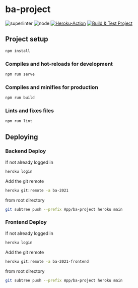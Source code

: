 # ba-project

![superlinter](https://github.com/leandergebhardti8/ba-2021/actions/workflows/superlinter.yml/badge.svg)
![node](https://github.com/leandergebhardti8/ba-2021/actions/workflows/node.yml/badge.svg)
[![Heroku-Action](https://github.com/leandergebhardti8/ba-2021/actions/workflows/heroku_deploy.yml/badge.svg)](https://github.com/leandergebhardti8/ba-2021/actions/workflows/heroku_deploy.yml)
[![Build & Test Project](https://github.com/leandergebhardti8/ba-2021/actions/workflows/build-test.yml/badge.svg)](https://github.com/leandergebhardti8/ba-2021/actions/workflows/build-test.yml)

## Project setup
```bash
npm install
```

### Compiles and hot-reloads for development
```bash
npm run serve
```

### Compiles and minifies for production
```bash
npm run build
```

### Lints and fixes files
```bash
npm run lint
```

## Deploying
### Backend Deploy
If not already logged in
```bash
heroku login
```
Add the git remote
```bash
heroku git:remote -a ba-2021
```
from root directory
```bash
git subtree push --prefix App/ba-project heroku main
```
### Frontend Deploy
If not already logged in
```bash
heroku login
```
Add the git remote
```bash
heroku git:remote -a ba-2021-frontend
```
from root directory
```bash
git subtree push --prefix App/ba-project heroku main
```
